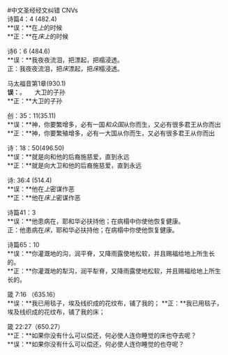 #中文圣经经文纠错
CNVs  
诗篇4：4 (482.4)  
**误：**在*上*的时候   
**正：**在*床上*的时候


诗6：6 (484.6)  
**误：**我夜夜流泪，把漂起，把榻浸透。    
正：我夜夜流泪，把*床*漂起，把*床*榻浸透。

马太福音第1章(930.1)  
**误：**。　　大卫的子孙  
**正：**大卫的子孙

创：35：11(35.11)  
**误：**神，你要繁增多，必有一国*和众国*从你而生，又必有很多君王从你而出   
**正：**神，你要繁殖增多，必有一大国从你而生，又必有很多君王从你而出

诗：18：50(496.50)  
**误：**就是向和他的后裔施慈爱，直到永远  
**正：**就是向大卫和他的后裔施慈爱，直到永远


诗: 36:4 (514.4)  
**误：**他在*上*密谋作恶  
**正：**他在*床上*密谋作恶 

诗篇41：3  
**误：**他患病在，耶和华必扶持他；在病榻中你使他恢复健康。  
正：他患病在*床*，耶和华必扶持他；在病榻中你使他恢复健康。

诗篇65：10  
**误：**你灌溉地的沟，润平脊，又降雨露使地松软，并且赐福给地上所生长的。  
**正：**你灌溉地的犁沟，润平犁脊，又降雨露使地松软，并且赐福给地上所生长的。

箴 7:16 （635.16）   
**误：**我已用毯子，埃及线织成的花纹布，铺了我的；
**正：**我已用毯子，埃及线织成的花纹布，铺了我的床；  

箴 22:27（650.27）  
**正：**如果你没有什么可以偿还，何必使人连你睡觉的床也夺去呢？  
**误：**如果你没有什么可以偿还，何必使人连你睡觉的也夺呢？

 
